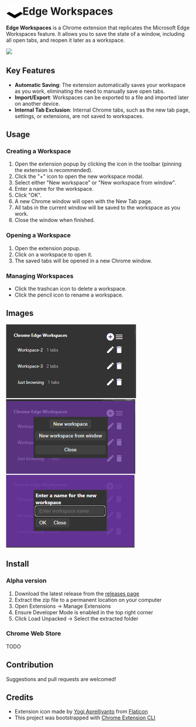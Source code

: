 # <img src="public/icons/icon_48.png" width="45" align="left"> Edge Workspaces

**Edge Workspaces** is a Chrome extension that replicates the Microsoft Edge Workspaces feature. It allows you to save the state of a window, including all open tabs, and reopen it later as a workspace.

<a href="images/extension-demo.gif" target="_blank" ><img src="images/extension-demo.gif" width="500px"></a>

## Key Features

- **Automatic Saving**: The extension automatically saves your workspace as you work, eliminating the need to manually save open tabs.
- **Import/Export**: Workspaces can be exported to a file and imported later on another device.
- **Internal Tab Exclusion**: Internal Chrome tabs, such as the new tab page, settings, or extensions, are not saved to workspaces.

## Usage

### Creating a Workspace

1. Open the extension popup by clicking the icon in the toolbar (pinning the extension is recommended).
2. Click the "+" icon to open the new workspace modal.
3. Select either "New workspace" or "New workspace from window".
4. Enter a name for the workspace.
5. Click "OK".
6. A new Chrome window will open with the New Tab page.
7. All tabs in the current window will be saved to the workspace as you work.
8. Close the window when finished.

### Opening a Workspace

1. Open the extension popup.
2. Click on a workspace to open it.
3. The saved tabs will be opened in a new Chrome window.

### Managing Workspaces

- Click the trashcan icon to delete a workspace.
- Click the pencil icon to rename a workspace.

## Images
<img src="images/1-main-window.png">
<img src="images/2-new-workspace-dialog.png">
<img src="images/3-new-workspace-dialog-name.png">

## Install
### Alpha version
1. Download the latest release from the [releases page](https://github.com/Elec0/chrome-edge-workspaces/releases)
2. Extract the zip file to a permanent location on your computer
3. Open Extensions -> Manage Extensions
4. Ensure Developer Mode is enabled in the top right corner
5. Click Load Unpacked -> Select the extracted folder

### Chrome Web Store
TODO


## Contribution
Suggestions and pull requests are welcomed!

## Credits
* Extension icon made by [Yogi Aprelliyanto](https://www.flaticon.com/authors/yogi-aprelliyanto) from [Flaticon](https://www.flaticon.com/)
* This project was bootstrapped with [Chrome Extension CLI](https://github.com/dutiyesh/chrome-extension-cli)